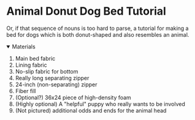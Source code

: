 # Animal Donut Dog Bed Tutorial

Or, if that sequence of nouns is too hard to parse, a tutorial for making a bed for dogs which is both donut-shaped and also resembles an animal.

<details open>
  <summary>
    Materials
  </summary>

  1. Main bed fabric
  2. Lining fabric
  3. No-slip fabric for bottom
  4. Really long separating zipper
  5. 24-inch (non-separating) zipper
  6. Fiber fill
  7. (Optional?) 36x24 piece of high-density foam
  8. (Highly optional) A "helpful" puppy who really wants to be involved
  9. (Not pictured) additional odds and ends for the animal head
 
</details>
